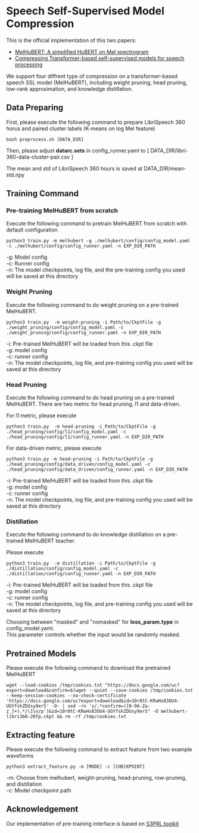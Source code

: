 # Speech Self-Supervised Model Compression
This is the official implementation of this two papers:
- [MelHuBERT: A simplified HuBERT on Mel spectrogram](https://arxiv.org/abs/2211.09944)
- [Compressing Transformer-based self-supervised models for speech processing](https://arxiv.org/abs/2211.09949)

We support four diffrent type of compression on a transformer-based speech SSL model (MelHuBERT), including weight pruning, head pruning, low-rank approximation, and knowledge distillation.

## Data Preparing
First, please execute the following command to prepare LibriSpeech 360 horus and paired cluster labels (K-means on log Mel feature)
```
bash preprocess.sh [DATA_DIR]
```

Then, please adjust **datarc.sets** in config_runner.yaml to [ DATA_DIR/libri-360-data-cluster-pair.csv ]

The mean and std of LibriSpeech 360 hours is saved at DATA_DIR/mean-std.npy

## Training Command 
### Pre-training MelHuBERT from scratch
Execute the following command to pretrain MelHuBERT from scratch with default configuration
```
python3 train.py -m melhubert -g ./melhubert/config/config_model.yaml -c ./melhubert/config/config_runner.yaml -n EXP_DIR_PATH 
```
-g: Model config \
-c: Runner config \
-n: The model checkpoints, log file, and the pre-training config you used will be saved at this directory 

### Weight Pruning
Execute the following command to do weight pruning on a pre-trained MelHuBERT. 

```
python3 train.py  -m weight-pruning -i Path/to/CkptFile -g ./weight_pruning/config/config_model.yaml -c ./weight_pruning/config/config_runner.yaml -n EXP_DIR_PATH
```

-i: Pre-trained MelHuBERT will be loaded from this .ckpt file \
-g: model config \
-c: runner config \
-n: The model checkpoints, log file, and pre-training config you used will be saved at this directory

### Head Pruning
Execute the following command to do head pruning on a pre-trained MelHuBERT. 
There are two metric for head pruning, l1 and data-driven. 

For l1 metric, please execute
```
python3 train.py  -m head-pruning -i Path/to/CkptFile -g ./head_pruning/config/l1/config_model.yaml -c ./head_pruning/config/l1/config_runner.yaml -n EXP_DIR_PATH
```
For data-driven metric, please execute
```
python3 train.py -m head-pruning -i Path/to/CkptFile -g ./head_pruning/config/data_driven/config_model.yaml -c ./head_pruning/config/data_driven/config_runner.yaml -n EXP_DIR_PATH 
```

-i: Pre-trained MelHuBERT will be loaded from this .ckpt file \
-g: model config \
-c: runner config \
-n: The model checkpoints, log file, and pre-training config you used will be saved at this directory

### Distillation 
Execute the following command to do knowledge distillation on a pre-trained MelHuBERT teacher. 

Please execute
```
python3 train.py  -m distillation -i Path/to/CkptFile -g ./distillation/config/config_model.yaml -c ./distillation/config/config_runner.yaml -n EXP_DIR_PATH
```

-i: Pre-trained MelHuBERT will be loaded from this .ckpt file \
-g: model config \
-c: runner config \
-n: The model checkpoints, log file, and pre-training config you used will be saved at this directory

Choosing between "masked" and "nomasked" for **loss_param.type** in config_model.yaml. \
This parameter controls whether the input would be randomly masked.

## Pretrained Models 
Please execute the following command to download the pretrained MelHuBERT 
```
wget --load-cookies /tmp/cookies.txt "https://docs.google.com/uc?export=download&confirm=$(wget --quiet --save-cookies /tmp/cookies.txt --keep-session-cookies --no-check-certificate 'https://docs.google.com/uc?export=download&id=10r8tC-KRwHs83OU4-UGYfshZDUsy9erS' -O- | sed -rn 's/.*confirm=([0-9A-Za-z_]+).*/\1\n/p')&id=10r8tC-KRwHs83OU4-UGYfshZDUsy9erS" -O melhubert-libri360-20fp.ckpt && rm -rf /tmp/cookies.txt
```
## Extracting feature 
Please execute the following command to extract feature from two example waveforms
```
python3 extract_feature.py -m [MODE] -c [CHECKPOINT]
```

-m: Choose from melhubert, weight-pruning, head-pruning, row-pruning, and distillation \
-c: Model checkpoint path

## Acknowledgement 
Our implementation of pre-training interface is based on [S3PRL toolkit](https://github.com/s3prl/s3prl)
